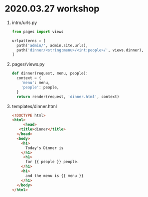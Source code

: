 # 2020.03.27 workshop

1. intro/urls.py

   ```python
   from pages import views
   
   urlpatterns = [
     path('admin/', admin.site.urls),
     path('dinner/<string:menu>/<int:people>/', views.dinner),
   ]
   ```

   

2. pages/views.py

   ```python
   def dinner(request, menu, people):
     context = {
       'menu': menu,
       'people': people,
     }
     return render(request, 'dinner.html', context)
   ```

   

3. templates/dinner.html

   ```html
   <!DOCTYPE html>
   <html>
    	<head>
      <title>dinner</title>
     </head>
     <body>
       <h1>
         Today's Dinner is 
       </h1>
   		<h1>
         for {{ people }} people.
       </h1>    
       <h1>
         and the menu is {{ menu }}
       </h1>
     </body>
   </html>
   ```

   